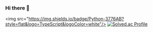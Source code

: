 ### Hi there 👋

<img src="https://img.shields.io/badge/Python-3776AB?style=flat&logo=TypeScript&logoColor=white"/>
[![Solved.ac Profile](http://mazassumnida.wtf/api/generate_badge?boj=sksk9511)](https://solved.ac/sksk9511)<br/>

